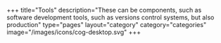 +++
title="Tools"
description="These can be components, such as software development tools, such as versions control systems, but also production"
type="pages"
layout="category"
category="categories"
image="/images/icons/cog-desktop.svg"
+++
